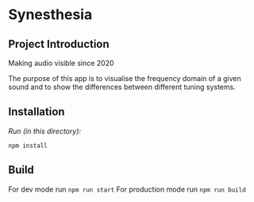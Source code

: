 # Synesthesia

## Project Introduction

Making audio visible since 2020

The purpose of this app is to visualise the frequency domain of a given sound and to show the differences between different tuning systems. 

## Installation

_Run (in this directory):_

`npm install`

## Build

For dev mode run `npm run start`
For production mode run `npm run build`
